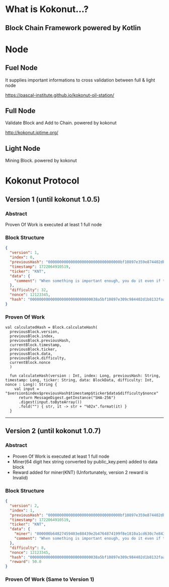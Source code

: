 # What is Kokonut...?

## Block Chain Framework powered by Kotlin

# Node

## Fuel Node

It supplies important informations to cross validation between full & light node

https://pascal-institute.github.io/kokonut-oil-station/

## Full Node

Validate Block and Add to Chain. powered by kokonut

http://kokonut.iptime.org/

## Light Node

Mining Block. powered by kokonut

# Kokonut Protocol 

## Version 1 (until kokonut 1.0.5)

### Abstract

Proven Of Work is executed at least 1 full node

### Block Structure

```json
{
  "version": 1,
  "index": 0,
  "previousHash": "00000000000000000000000000000000bf10897e359e874402dbb8132faaaa",
  "timestamp": 1722064910519,
  "ticker": "KNT",
  "data": {
    "comment": "When something is important enough, you do it even if the odds are not in your favor."
  },
  "difficulty": 32,
  "nonce": 12123345,
  "hash": "000000000000000000000000000038a5bf10897e309c984402d1b8132faaaa"
}
```

### Proven Of Work

```
val calculatedHash = Block.calculateHash(
  previousBlock.version,
  previousBlock.index,
  previousBlock.previousHash,
  currentBlock.timestamp,
  previousBlock.ticker,
  previousBlock.data,
  previousBlock.difficulty,
  currentBlock.nonce
  )

  fun calculateHash(version : Int, index: Long, previousHash: String, timestamp: Long, ticker: String, data: BlockData, difficulty: Int, nonce : Long): String {
    val input = "$version$index$previousHash$timestamp$ticker$data$difficulty$nonce"
      return MessageDigest.getInstance("SHA-256")
      .digest(input.toByteArray())
      .fold("") { str, it -> str + "%02x".format(it) }
  }
```

---

## Version 2 (until kokonut 1.0.7)

### Abstract

- Proven Of Work is executed at least 1 full node
- Miner(64 digit hex string converted by public_key.pem) added to data block
- Reward added for miner(KNT) (Unfortunately, version 2 reward is Invalid)

### Block Structure

```json
{
  "version": 2,
  "index": 1,
  "previousHash": "00000000000000000000000000000000bf10897e359e874402dbb8132faaaa",
  "timestamp": 1722064910519,
  "ticker": "KNT",
  "data": {
    "miner": "000000b64827459403e88439e2b4764874199f8e1810a1cd630c7e8432342368",
    "comment": "When something is important enough, you do it even if the odds are not in your favor."
  },
  "difficulty": 8,
  "nonce": 12123345,
  "hash": "000000000000000000000000000038a5bf10897e309c984402d1b8132faaaa",
  "reward": 50.0
}
```

### Proven Of Work (Same to Version 1)